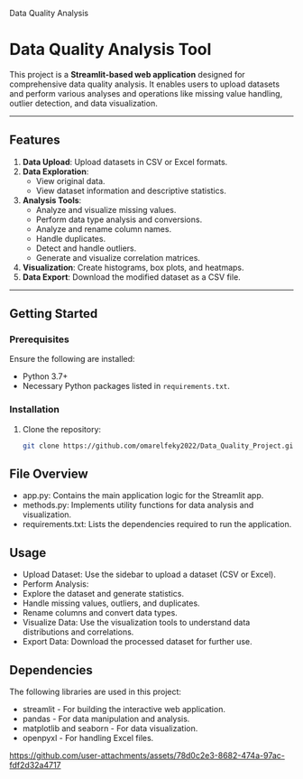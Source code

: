 Data Quality Analysis
# Data Quality Analysis Tool

This project is a **Streamlit-based web application** designed for comprehensive data quality analysis. It enables users to upload datasets and perform various analyses and operations like missing value handling, outlier detection, and data visualization.

---

## Features

1. **Data Upload**: Upload datasets in CSV or Excel formats.
2. **Data Exploration**:
   - View original data.
   - View dataset information and descriptive statistics.
3. **Analysis Tools**:
   - Analyze and visualize missing values.
   - Perform data type analysis and conversions.
   - Analyze and rename column names.
   - Handle duplicates.
   - Detect and handle outliers.
   - Generate and visualize correlation matrices.
4. **Visualization**: Create histograms, box plots, and heatmaps.
5. **Data Export**: Download the modified dataset as a CSV file.

---

## Getting Started

### Prerequisites
Ensure the following are installed:
- Python 3.7+
- Necessary Python packages listed in `requirements.txt`.

### Installation
1. Clone the repository:
   ```bash
   git clone https://github.com/omarelfeky2022/Data_Quality_Project.git
   ```
   
## File Overview
  - app.py: Contains the main application logic for the Streamlit app.
  - methods.py: Implements utility functions for data analysis and visualization.
  - requirements.txt: Lists the dependencies required to run the application.
## Usage
  - Upload Dataset: Use the sidebar to upload a dataset (CSV or Excel).
  - Perform Analysis:
  - Explore the dataset and generate statistics.
  - Handle missing values, outliers, and duplicates.
  - Rename columns and convert data types.
  - Visualize Data: Use the visualization tools to understand data distributions and correlations.
  - Export Data: Download the processed dataset for further use.
## Dependencies
   The following libraries are used in this project:
  - streamlit - For building the interactive web application.
  - pandas - For data manipulation and analysis.
  - matplotlib and seaborn - For data visualization.
  - openpyxl - For handling Excel files.

    
https://github.com/user-attachments/assets/78d0c2e3-8682-474a-97ac-fdf2d32a4717
